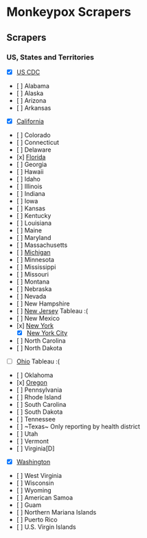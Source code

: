 # Monkeypox Scrapers

## Scrapers
### US, States and Territories

- [x] [US CDC](https://www.cdc.gov/wcms/vizdata/poxvirus/monkeypox/data/USmap_counts.csv)
- [ ] Alabama
- [ ] Alaska
- [ ] Arizona
- [ ] Arkansas
- [x] [California](https://www.cdph.ca.gov/Programs/CID/DCDC/Pages/Monkeypox-Data.aspx)
- [ ] Colorado
- [ ] Connecticut
- [ ] Delaware
- [x] [Florida](https://www.flhealthcharts.gov/ChartsReports/rdPage.aspx?rdReport=FrequencyMerlin.Frequency)
- [ ] Georgia
- [ ] Hawaii
- [ ] Idaho
- [ ] Illinois
- [ ] Indiana
- [ ] Iowa
- [ ] Kansas
- [ ] Kentucky
- [ ] Louisiana
- [ ] Maine
- [ ] Maryland
- [ ] Massachusetts
- [ ] [Michigan](https://www.michigan.gov/mdhhs/keep-mi-healthy/communicablediseases/diseasesandimmunization/mpv)
- [ ] Minnesota
- [ ] Mississippi
- [ ] Missouri
- [ ] Montana
- [ ] Nebraska
- [ ] Nevada
- [ ] New Hampshire
- [ ] [New Jersey](https://dashboards.doh.nj.gov/views/mpxdailycount-publicdiscussion8aug2022pmserver/NJMPXDashboard?:showAppBanner=false&:display_count=n&:showVizHome=n&:origin=viz_share_link&:isGuestRedirectFromVizportal=y&:embed=y&_gl=1*142cvyw*_ga*MTM2NzM5MjU3Ni4xNjU5NTUyMDM5*_ga_5PWJJG6642*MTY2MDc0NzY3OC44LjAuMTY2MDc0NzY3OC4wLjAuMA..) Tableau :(
- [ ] New Mexico
- [x] [New York](https://www.health.ny.gov/diseases/communicable/zoonoses/monkeypox/)
  - [x] [New York City](https://raw.githubusercontent.com/nychealth/monkeypox-data/main/totals/summary-cases.csv)
- [ ] North Carolina
- [ ] North Dakota
- [ ] [Ohio](https://public.tableau.com/views/Monkeypox_16613580688470/Cases?:embed=y&:showVizHome=no) Tableau :(
- [ ] Oklahoma
- [x] [Oregon](https://www.oregon.gov/oha/ph/monkeypox/Pages/index.aspx)
- [ ] Pennsylvania
- [ ] Rhode Island
- [ ] South Carolina
- [ ] South Dakota
- [ ] Tennessee
- [ ] ~Texas~ Only reporting by health district
- [ ] Utah
- [ ] Vermont
- [ ] Virginia[D]
- [x] [Washington](https://doh.wa.gov/you-and-your-family/illness-and-disease-z/monkeypox/monkeypox-mpv-data)
- [ ] West Virginia
- [ ] Wisconsin
- [ ] Wyoming
- [ ] American Samoa
- [ ] Guam
- [ ] Northern Mariana Islands
- [ ] Puerto Rico
- [ ] U.S. Virgin Islands
